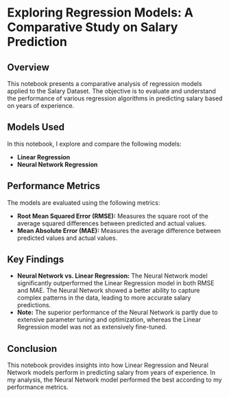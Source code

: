 # Exploring Regression Models: A Comparative Study on Salary Prediction

## Overview
This notebook presents a comparative analysis of regression models applied to the Salary Dataset. The objective is to evaluate and understand the performance of various regression algorithms in predicting salary based on years of experience.

## Models Used
In this notebook, I explore and compare the following models:

- **Linear Regression**
- **Neural Network Regression**

## Performance Metrics
The models are evaluated using the following metrics:

- **Root Mean Squared Error (RMSE):** Measures the square root of the average squared differences between predicted and actual values.
- **Mean Absolute Error (MAE):** Measures the average difference between predicted values and actual values.

## Key Findings
- **Neural Network vs. Linear Regression:** The Neural Network model significantly outperformed the Linear Regression model in both RMSE and MAE. The Neural Network showed a better ability to capture complex patterns in the data, leading to more accurate salary predictions.
- **Note:** The superior performance of the Neural Network is partly due to extensive parameter tuning and optimization, whereas the Linear Regression model was not as extensively fine-tuned.

## Conclusion
This notebook provides insights into how Linear Regression and Neural Network models perform in predicting salary from years of experience. In my analysis, the Neural Network model performed the best according to my performance metrics.
